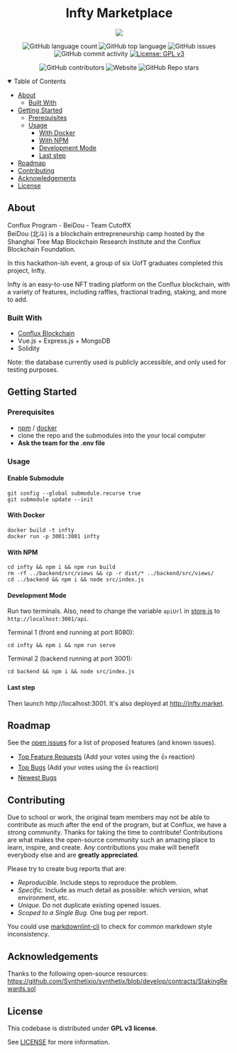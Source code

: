 <div align="center">
<h1>
    Infty Marketplace 
    
    
</h1>
<a href='http://infty.market' style='display:block'>
    <img src='https://i.giphy.com/2AsUh6drRSF8bBQ1Zv.gif' /></a>

![GitHub language count](https://img.shields.io/github/languages/count/InfTkm/anything-nft)
![GitHub top language](https://img.shields.io/github/languages/top/inftkm/anything-nft?color=42b883)
![GitHub issues](https://img.shields.io/github/issues/inftkm/anything-nft)
![GitHub commit activity](https://img.shields.io/github/commit-activity/y/inftkm/anything-nft)
[![License: GPL v3](https://img.shields.io/badge/License-GPLv3-blue.svg)](https://www.gnu.org/licenses/gpl-3.0)

![GitHub contributors](https://img.shields.io/github/contributors/inftkm/anything-nft)
![Website](https://img.shields.io/website?url=http%3A%2F%2Finfty.market)
![GitHub Repo stars](https://img.shields.io/github/stars/inftkm/anything-nft?style=social)

</div>

<details open="open">
<summary>Table of Contents</summary>

- [About](#about)
  - [Built With](#built-with)
- [Getting Started](#getting-started)
  - [Prerequisites](#prerequisites)
  - [Usage](#usage)
    - [With Docker](#with-docker)
    - [With NPM](#with-npm)
    - [Development Mode](#development-mode)
    - [Last step](#last-step)
- [Roadmap](#roadmap)
- [Contributing](#contributing)
- [Acknowledgements](#acknowledgements)
- [License](#license)

</details>

## About

Conflux Program - BeiDou - Team CutoffX  
BeiDou (北斗) is a blockchain entrepreneurship camp hosted by the Shanghai Tree Map Blockchain Research Institute and the Conflux Blockchain Foundation.

In this hackathon-ish event, a group of six UofT graduates completed this project, Infty.

Infty is an easy-to-use NFT trading platform on the Conflux blockchain, with a variety of features, including raffles, fractional trading, staking, and more to add.

### Built With

-   [Conflux Blockchain](https://confluxnetwork.org/)
-   Vue.js + Express.js + MongoDB
-   Solidity

Note: the database currently used is publicly accessible, and only used for testing purposes.

## Getting Started

### Prerequisites

-   [npm](https://docs.npmjs.com/downloading-and-installing-node-js-and-npm) / [docker](docker.com)
-   clone the repo and the submodules into the your local computer
-   **Ask the team for the .env file**

### Usage

#### Enable Submodule

```
git config --global submodule.recurse true
git submodule update --init
```

#### With Docker

```
docker build -t infty
docker run -p 3001:3001 infty
```

#### With NPM

```
cd infty && npm i && npm run build
rm -rf ../backend/src/views && cp -r dist/* ../backend/src/views/
cd ../backend && npm i && node src/index.js
```

#### Development Mode

Run two terminals. Also, need to change the variable `apiUrl` in [store.js](infty/src/store.js) to `http://localhost:3001/api`.

Terminal 1 (front end running at port 8080):

```
cd infty && npm i && npm run serve
```

Terminal 2 (backend running at port 3001):

```
cd backend && npm i && node src/index.js
```

#### Last step

Then launch http://localhost:3001.
It's also deployed at http://infty.market.

## Roadmap

See the [open issues](https://github.com/inftkm/anything-nft/issues) for a list of proposed features (and known issues).

-   [Top Feature Requests](https://github.com/inftkm/anything-nft/issues?q=label%3Aenhancement+is%3Aopen+sort%3Areactions-%2B1-desc) (Add your votes using the 👍 reaction)
-   [Top Bugs](https://github.com/inftkm/anything-nft/issues?q=is%3Aissue+is%3Aopen+label%3Abug+sort%3Areactions-%2B1-desc) (Add your votes using the 👍 reaction)
-   [Newest Bugs](https://github.com/inftkm/anything-nft/issues?q=is%3Aopen+is%3Aissue+label%3Abug)

## Contributing

Due to school or work, the original team members may not be able to contribute as much after the end of the program, but at Conflux, we have a strong community.
Thanks for taking the time to contribute! Contributions are what makes the open-source community such an amazing place to learn, inspire, and create. Any contributions you make will benefit everybody else and are **greatly appreciated**.

Please try to create bug reports that are:

-   _Reproducible._ Include steps to reproduce the problem.
-   _Specific._ Include as much detail as possible: which version, what environment, etc.
-   _Unique._ Do not duplicate existing opened issues.
-   _Scoped to a Single Bug._ One bug per report.

You could use [markdownlint-cli](https://github.com/igorshubovych/markdownlint-cli) to check for common markdown style inconsistency.

## Acknowledgements

Thanks to the following open-source resources:
https://github.com/Synthetixio/synthetix/blob/develop/contracts/StakingRewards.sol

## License

This codebase is distributed under **GPL v3 license**.

See [LICENSE](LICENSE) for more information.
